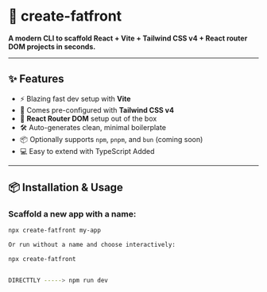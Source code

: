 # 🚀 create-fatfront

**A modern CLI to scaffold React + Vite + Tailwind CSS v4 + React router DOM projects in seconds.**


---

## ✨ Features

- ⚡ Blazing fast dev setup with **Vite**
- 🎨 Comes pre-configured with **Tailwind CSS v4**
- 🔀 **React Router DOM** setup out of the box
- 🛠️ Auto-generates clean, minimal boilerplate
- 📦 Optionally supports `npm`, `pnpm`, and `bun` (coming soon)
- 💻 Easy to extend with TypeScript Added

---

## 📦 Installation & Usage

### Scaffold a new app with a name:

```bash
npx create-fatfront my-app

Or run without a name and choose interactively:

npx create-fatfront


DIRECTTLY -----> npm run dev 


